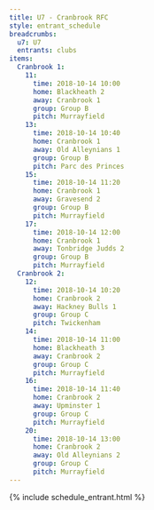 ```yaml
---
title: U7 - Cranbrook RFC
style: entrant_schedule
breadcrumbs:
  u7: U7
  entrants: clubs
items:
  Cranbrook 1:
    11:
      time: 2018-10-14 10:00
      home: Blackheath 2
      away: Cranbrook 1
      group: Group B
      pitch: Murrayfield
    13:
      time: 2018-10-14 10:40
      home: Cranbrook 1
      away: Old Alleynians 1
      group: Group B
      pitch: Parc des Princes
    15:
      time: 2018-10-14 11:20
      home: Cranbrook 1
      away: Gravesend 2
      group: Group B
      pitch: Murrayfield
    17:
      time: 2018-10-14 12:00
      home: Cranbrook 1
      away: Tonbridge Judds 2
      group: Group B
      pitch: Murrayfield
  Cranbrook 2:
    12:
      time: 2018-10-14 10:20
      home: Cranbrook 2
      away: Hackney Bulls 1
      group: Group C
      pitch: Twickenham
    14:
      time: 2018-10-14 11:00
      home: Blackheath 3
      away: Cranbrook 2
      group: Group C
      pitch: Murrayfield
    16:
      time: 2018-10-14 11:40
      home: Cranbrook 2
      away: Upminster 1
      group: Group C
      pitch: Murrayfield
    20:
      time: 2018-10-14 13:00
      home: Cranbrook 2
      away: Old Alleynians 2
      group: Group C
      pitch: Murrayfield
---
```


{% include schedule_entrant.html %}
